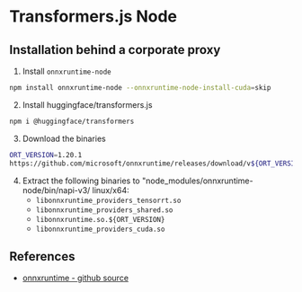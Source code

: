 # Transformers.js Node

## Installation behind a corporate proxy

1. Install `onnxruntime-node`

```sh
npm install onnxruntime-node --onnxruntime-node-install-cuda=skip
```

2. Install huggingface/transformers.js

```sh
npm i @huggingface/transformers
```

3. Download the binaries

```sh
ORT_VERSION=1.20.1
https://github.com/microsoft/onnxruntime/releases/download/v${ORT_VERSION}/onnxruntime-linux-x64-gpu-${ORT_VERSION}.tgz
```

4. Extract the following binaries to "node_modules/onnxruntime-node/bin/napi-v3/
   linux/x64:
   - `libonnxruntime_providers_tensorrt.so`
   - `libonnxruntime_providers_shared.so`
   - `libonnxruntime.so.${ORT_VERSION}`
   - `libonnxruntime_providers_cuda.so`

## References

- [onnxruntime - github source](https://github.com/microsoft/onnxruntime/blob/main/js/node/script/install.js)
